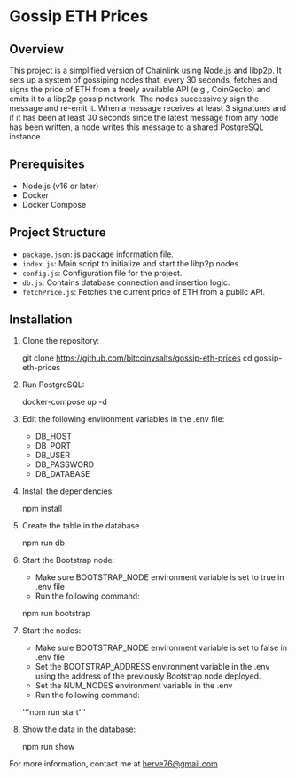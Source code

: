 # Gossip ETH Prices

## Overview

This project is a simplified version of Chainlink using Node.js and libp2p. It sets up a system of gossiping nodes that, every 30 seconds, fetches and signs the price of ETH from a freely available API (e.g., CoinGecko) and emits it to a libp2p gossip network. The nodes successively sign the message and re-emit it. When a message receives at least 3 signatures and if it has been at least 30 seconds since the latest message from any node has been written, a node writes this message to a shared PostgreSQL instance.

## Prerequisites

- Node.js (v16 or later)
- Docker
- Docker Compose

## Project Structure

- `package.json`: js package information file.
- `index.js`: Main script to initialize and start the libp2p nodes.
- `config.js`: Configuration file for the project.
- `db.js`: Contains database connection and insertion logic.
- `fetchPrice.js`: Fetches the current price of ETH from a public API.

## Installation

1. Clone the repository:

   git clone https://github.com/bitcoinvsalts/gossip-eth-prices
   cd gossip-eth-prices

2. Run PostgreSQL:

    docker-compose up -d

3. Edit the following environment variables in the .env file:

    - DB_HOST
    - DB_PORT
    - DB_USER
    - DB_PASSWORD
    - DB_DATABASE

4. Install the dependencies:

    npm install

5. Create the table in the database

   npm run db

6. Start the Bootstrap node:

    - Make sure BOOTSTRAP_NODE environment variable is set to true in .env file
    - Run the following command:

    npm run bootstrap

7. Start the nodes:

    - Make sure BOOTSTRAP_NODE environment variable is set to false in .env file
    - Set the BOOTSTRAP_ADDRESS environment variable in the .env using the address of the previously Bootstrap node deployed.
    - Set the NUM_NODES environment variable in the .env
    - Run the following command:

    '''npm run start'''

8. Show the data in the database:

    npm run show

For more information, contact me at herve76@gmail.com

